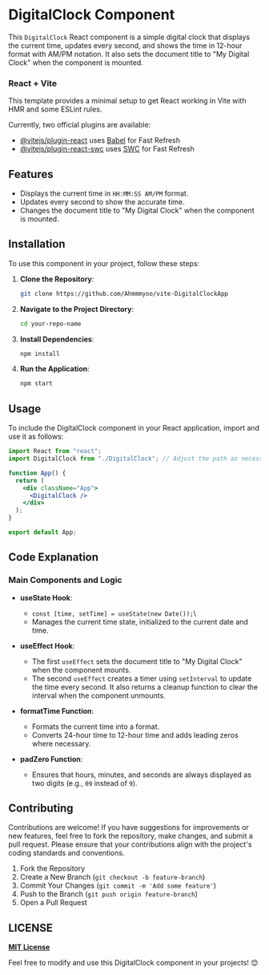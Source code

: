 # DigitalClock Component

This `DigitalClock` React component is a simple digital clock that displays the current time, updates every second, and shows the time in 12-hour format with AM/PM notation. It also sets the document title to "My Digital Clock" when the component is mounted.

### React + Vite

This template provides a minimal setup to get React working in Vite with HMR and some ESLint rules.

Currently, two official plugins are available:

- [@vitejs/plugin-react](https://github.com/vitejs/vite-plugin-react/blob/main/packages/plugin-react/README.md) uses [Babel](https://babeljs.io/) for Fast Refresh
- [@vitejs/plugin-react-swc](https://github.com/vitejs/vite-plugin-react-swc) uses [SWC](https://swc.rs/) for Fast Refresh

## Features

- Displays the current time in `HH:MM:SS AM/PM` format.
- Updates every second to show the accurate time.
- Changes the document title to "My Digital Clock" when the component is mounted.

## Installation

To use this component in your project, follow these steps:

1. **Clone the Repository**:

   ```bash
   git clone https://github.com/Ahmmmyoo/vite-DigitalClockApp
   ```

2. **Navigate to the Project Directory**:

    ```bash
    cd your-repo-name
    ```

3. **Install Dependencies**:

    ```bash
    npm install
    ```

4. **Run the Application**:

    ```bash
    npm start
    ```

## Usage 

To include the DigitalClock component in your React application, import and use it as follows:

```jsx
import React from "react";
import DigitalClock from "./DigitalClock"; // Adjust the path as necessary

function App() {
  return (
    <div className="App">
      <DigitalClock />
    </div>
  );
}

export default App;
```

## Code Explanation

### Main Components and Logic

- **useState Hook**:

  - `const [time, setTime] = useState(new Date());`\
  - Manages the current time state, initialized to the current date and time.

- **useEffect Hook**:

  - The first `useEffect` sets the document title to "My Digital Clock" when the component mounts.
  - The second `useEffect` creates a timer using `setInterval` to update the time every second. It also returns a cleanup function to clear the interval when the component unmounts.

- **formatTime Function**:

  - Formats the current time into a    format.
  - Converts 24-hour time to 12-hour time and adds leading zeros where necessary.

- **padZero Function**:

  - Ensures that hours, minutes, and seconds are always displayed as two digits (e.g., `09` instead of `9`).

## Contributing

Contributions are welcome! If you have suggestions for improvements or new features, feel free to fork the repository, make changes, and submit a pull request. Please ensure that your contributions align with the project's coding standards and conventions.

1. Fork the Repository
2. Create a New Branch (`git checkout -b feature-branch`)
3. Commit Your Changes (`git commit -m 'Add some feature'`)
4. Push to the Branch (`git push origin feature-branch`)
5. Open a Pull Request

## LICENSE
[**MIT License**](./LICENSE)

Feel free to modify and use this DigitalClock component in your projects! 😊